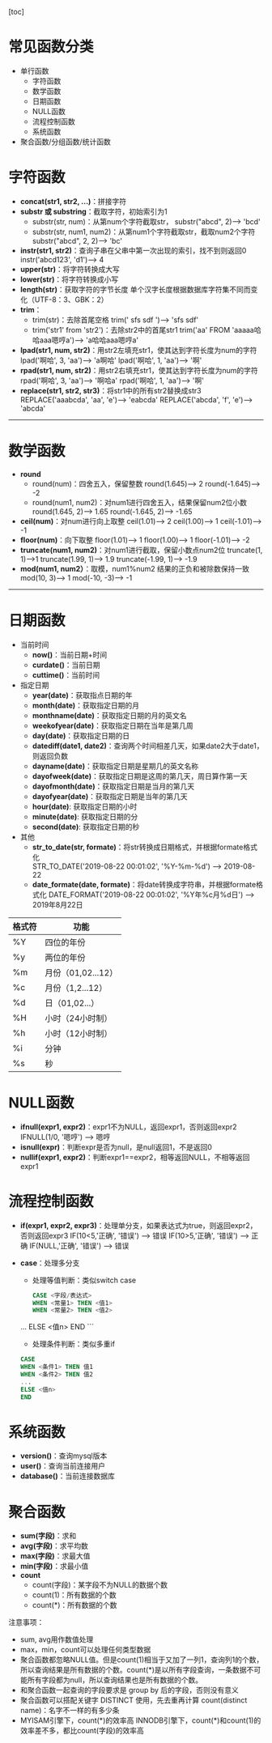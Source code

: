  [toc]
# 常见函数分类
* 单行函数
    * 字符函数
    * 数学函数
    * 日期函数
    * NULL函数
    * 流程控制函数
    * 系统函数
* 聚合函数/分组函数/统计函数
# 字符函数
* **concat(str1, str2, ...)**：拼接字符
* **substr 或 substring**：截取字符，初始索引为1
    * substr(str, num)：从第num个字符截取str，
    substr("abcd", 2)--> 'bcd' 
    * substr(str, num1, num2)：从第num1个字符截取str，截取num2个字符
    substr("abcd", 2, 2)--> 'bc'
* **instr(str1, str2)**：查询子串在父串中第一次出现的索引，找不到则返回0
instr('abcd123', 'd1')--> 4
* **upper(str)**：将字符转换成大写
* **lower(str)**：将字符转换成小写
* **length(str)**：获取字符的字节长度
单个汉字长度根据数据库字符集不同而变化（UTF-8：3、GBK：2）
* **trim**：
    * trim(str)：去除首尾空格
    trim(' sfs  sdf ')--> 'sfs sdf'
    * trim('str1' from 'str2')：去除str2中的首尾str1
    trim('aa' FROM 'aaaaa哈哈aaa嗯哼a')--> 'a哈哈aaa嗯哼a'
* **lpad(str1, num, str2)**：用str2左填充str1，使其达到字符长度为num的字符
lpad('啊哈', 3, 'aa')--> 'a啊哈'
lpad('啊哈', 1, 'aa')--> '啊'
* **rpad(str1, num, str2)**：用str2右填充str1，使其达到字符长度为num的字符
rpad('啊哈', 3, 'aa')--> '啊哈a'
rpad('啊哈', 1, 'aa')--> '啊'
* **replace(str1, str2, str3)**：将str1中的所有str2替换成str3
 REPLACE('aaabcda', 'aa', 'e')--> 'eabcda'
REPLACE('abcda', 'f', 'e')--> 'abcda'
***
# 数学函数
* **round**
     * round(num)：四舍五入，保留整数
            round(1.645)--> 2
            round(-1.645)--> -2
    * round(num1, num2)：对num1进行四舍五入，结果保留num2位小数
             round(1.645, 2)--> 1.65
             round(-1.645, 2)--> -1.65
* **ceil(num)**：对num进行向上取整
ceil(1.01)--> 2
ceil(1.00)--> 1
ceil(-1.01)--> -1
* **floor(num)**：向下取整
floor(1.01)--> 1
floor(1.00)--> 1
floor(-1.01)--> -2
* **truncate(num1, num2)**：对num1进行截取，保留小数点num2位
truncate(1, 1)-->1
truncate(1.99, 1)--> 1.9
truncate(-1.99, 1)--> -1.9
* **mod(num1, num2）**：取模，num1%num2
 结果的正负和被除数保持一致
mod(10, 3)--> 1
mod(-10, -3)--> -1
***
# 日期函数
* 当前时间 
    * **now()**：当前日期+时间
    * **curdate()**：当前日期
    * **cuttime()**：当前时间
* 指定日期
    * **year(date)**：获取指点日期的年
    * **month(date)**：获取指定日期的月
    * **monthname(date)**：获取指定日期的月的英文名
    * **weekofyear(date)**：获取指定日期在当年是第几周
    * **day(date)**：获取指定日期的日
    * **datediff(date1, date2)**：查询两个时间相差几天，如果date2大于date1，则返回负数
    * **dayname(date)**：获取指定日期是星期几的英文名称
    * **dayofweek(date)**：获取指定日期是这周的第几天，周日算作第一天
    * **dayofmonth(date)**：获取指定日期是当月的第几天
    * **dayofyear(date)**：获取指定日期是当年的第几天
    * **hour(date)**: 获取指定日期的小时
    * **minute(date)**: 获取指定日期的分
    * **second(date)**: 获取指定日期的秒
*  其他
    * **str_to_date(str, formate)**：将str转换成日期格式，并根据formate格式化  
    STR_TO_DATE('2019-08-22 00:01:02', '%Y-%m-%d') --> 2019-08-22
    * **date_formate(date, formate)**：将date转换成字符串，并根据formate格式化
     DATE_FORMAT('2019-08-22 00:01:02', '%Y年%c月%d日') --> 2019年8月22日
            
| 格式符 | 功能               |
| ------ | ------------------ |
| %Y     | 四位的年份         |
| %y     | 两位的年份         |
| %m     | 月份（01,02...12） |
| %c     | 月份（1,2...12）   |
| %d     | 日（01,02...）     |
| %H     | 小时（24小时制）   |
| %h     | 小时（12小时制）   |
| %i     | 分钟               |
| %s     | 秒                 |
# NULL函数
* **ifnull(expr1, expr2)**：expr1不为NULL，返回expr1，否则返回expr2
IFNULL(1/0, '嗯哼') --> 嗯哼
* **isnull(expr)**：判断expr是否为null，是null返回1，不是返回0
* **nullif(expr1, expr2)**：判断expr1==expr2，相等返回NULL，不相等返回expr1
# 流程控制函数
* **if(expr1, expr2, expr3)**：处理单分支，如果表达式为true，则返回expr2，否则返回expr3
IF(10<5,'正确', '错误') --> 错误
IF(10>5,'正确', '错误') --> 正确
IF(NULL,'正确', '错误') --> 错误
* **case**：处理多分支
    * 处理等值判断：类似switch case
    
	  ```sql
	  CASE <字段/表达式>
	  WHEN <常量1> THEN <值1>
	  WHEN <常量2> THEN <值2>
     ...
     ELSE <值n>
     END
	  ```
	
	* 处理条件判断：类似多重if
	
     ```sql
     CASE
     WHEN <条件1> THEN 值1
     WHEN <条件2> THEN 值2
     ...
     ELSE <值n>
     END
     ```
# 系统函数
   * **version()**：查询mysql版本
   * **user()**：查询当前连接用户
   * **database()**：当前连接数据库
# 聚合函数
* **sum(字段)**：求和
* **avg(字段)**：求平均数
* **max(字段)**：求最大值
* **min(字段)**：求最小值
* **count**
    * count(字段)：某字段不为NULL的数据个数
    * count(1)：所有数据的个数
    * count(*)：所有数据的个数

注意事项：
* sum, avg用作数值处理
* max，min，count可以处理任何类型数据
* 聚合函数都忽略NULL值。但是count(1)相当于又加了一列1，查询列1的个数，所以查询结果是所有数据的个数。count(*)是以所有字段查询，一条数据不可能所有字段都为null，所以查询结果也是所有数据的个数。
* 和聚合函数一起查询的字段要求是 group by 后的字段，否则没有意义
* 聚合函数可以搭配关键字 DISTINCT 使用，先去重再计算
count(distinct name)：名字不一样的有多少条
* MYISAM引擎下，count(\*)的效率高
INNODB引擎下，count(\*)和count(1)的效率差不多，都比count(字段)的效率高 